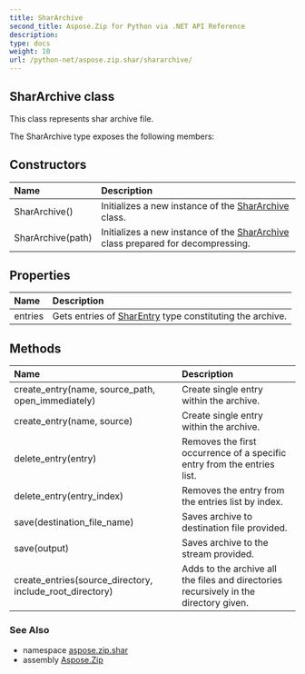 ```yaml
---
title: SharArchive
second_title: Aspose.Zip for Python via .NET API Reference
description: 
type: docs
weight: 10
url: /python-net/aspose.zip.shar/shararchive/
---
```


## SharArchive class

This class represents shar archive file.

The SharArchive type exposes the following members:
## Constructors
| Name | Description |
| :- | :- |
|SharArchive()|Initializes a new instance of the [SharArchive](/zip/python-net/aspose.zip.shar/shararchive/) class.|
|SharArchive(path)|Initializes a new instance of the [SharArchive](/zip/python-net/aspose.zip.shar/shararchive/) class prepared for decompressing.|
## Properties
| Name | Description |
| :- | :- |
|entries|Gets entries of [SharEntry](/zip/python-net/aspose.zip.shar/sharentry/) type constituting the archive.|
## Methods
| Name | Description |
| :- | :- |
|create_entry(name, source_path, open_immediately)|Create single entry within the archive.|
|create_entry(name, source)|Create single entry within the archive.|
|delete_entry(entry)|Removes the first occurrence of a specific entry from the entries list.|
|delete_entry(entry_index)|Removes the entry from the entries list by index.|
|save(destination_file_name)|Saves archive to destination file provided.|
|save(output)|Saves archive to the stream provided.|
|create_entries(source_directory, include_root_directory)|Adds to the archive all the files and directories recursively in the directory given.|

### See Also

* namespace [aspose.zip.shar](/zip/python-net/aspose.zip.shar/)
* assembly [Aspose.Zip](/zip/python-net/)

